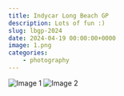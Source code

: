 ```yaml
---
title: Indycar Long Beach GP
description: Lots of fun :)
slug: lbgp-2024
date: 2024-04-19 00:00:00+0000
image: 1.png
categories:
    - photography
---
```


![Image 1](1.png) ![Image 2](2.png)